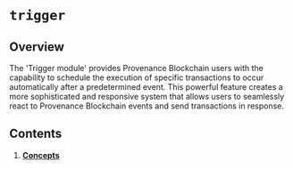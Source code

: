 # `trigger`

## Overview

The 'Trigger module' provides Provenance Blockchain users with the capability to schedule the execution of specific transactions to occur automatically after a predetermined event. This powerful feature creates a more sophisticated and responsive system that allows users to seamlessly react to Provenance Blockchain events and send transactions in response.

## Contents

1. **[Concepts](01_concepts.md)**